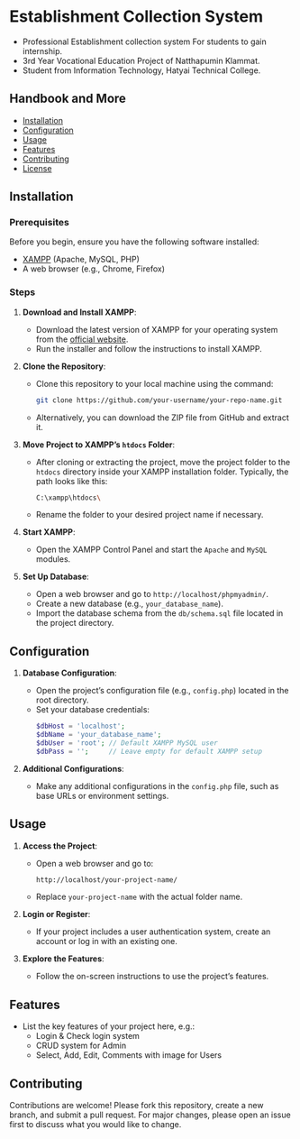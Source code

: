 # Establishment Collection System

 - Professional Establishment collection system For students to gain internship.
 - 3rd Year Vocational Education Project of Natthapumin Klammat.
 - Student from Information Technology, Hatyai Technical College.

## Handbook and More

- [Installation](#installation)
- [Configuration](#configuration)
- [Usage](#usage)
- [Features](#features)
- [Contributing](#contributing)
- [License](#license)

## Installation

### Prerequisites

Before you begin, ensure you have the following software installed:

- [XAMPP](https://www.apachefriends.org/index.html) (Apache, MySQL, PHP)
- A web browser (e.g., Chrome, Firefox)

### Steps

1. **Download and Install XAMPP**:
    - Download the latest version of XAMPP for your operating system from the [official website](https://www.apachefriends.org/download.html).
    - Run the installer and follow the instructions to install XAMPP.

2. **Clone the Repository**:
    - Clone this repository to your local machine using the command:
      ```bash
      git clone https://github.com/your-username/your-repo-name.git
      ```
    - Alternatively, you can download the ZIP file from GitHub and extract it.

3. **Move Project to XAMPP’s `htdocs` Folder**:
    - After cloning or extracting the project, move the project folder to the `htdocs` directory inside your XAMPP installation folder. Typically, the path looks like this:
      ```bash
      C:\xampp\htdocs\
      ```
    - Rename the folder to your desired project name if necessary.

4. **Start XAMPP**:
    - Open the XAMPP Control Panel and start the `Apache` and `MySQL` modules.

5. **Set Up Database**:
    - Open a web browser and go to `http://localhost/phpmyadmin/`.
    - Create a new database (e.g., `your_database_name`).
    - Import the database schema from the `db/schema.sql` file located in the project directory.

## Configuration

1. **Database Configuration**:
    - Open the project’s configuration file (e.g., `config.php`) located in the root directory.
    - Set your database credentials:
      ```php
      $dbHost = 'localhost';
      $dbName = 'your_database_name';
      $dbUser = 'root'; // Default XAMPP MySQL user
      $dbPass = '';     // Leave empty for default XAMPP setup
      ```

2. **Additional Configurations**:
    - Make any additional configurations in the `config.php` file, such as base URLs or environment settings.

## Usage

1. **Access the Project**:
    - Open a web browser and go to:
      ```bash
      http://localhost/your-project-name/
      ```
    - Replace `your-project-name` with the actual folder name.

2. **Login or Register**:
    - If your project includes a user authentication system, create an account or log in with an existing one.

3. **Explore the Features**:
    - Follow the on-screen instructions to use the project’s features.

## Features

- List the key features of your project here, e.g.:
  - Login & Check login system
  - CRUD system for Admin
  - Select, Add, Edit, Comments with image for Users

## Contributing

Contributions are welcome! Please fork this repository, create a new branch, and submit a pull request. For major changes, please open an issue first to discuss what you would like to change.
